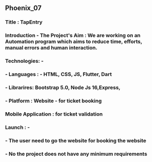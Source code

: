 ## Phoenix_07
### Title : TapEntry
### Introduction - The Project's Aim : We are working on an Automation program which aims to reduce time, efforts, manual errors and human interaction.
### Technologies: - 
###  - Languages : - HTML, CSS, JS, Flutter, Dart
###  - Librarires: Bootstrap 5.0, Node Js 16,Express, 
###  - Platform : Website - for ticket booking
###               Mobile Application : for ticket validation
###    Launch : -           
###  - The user need to go the website for  booking the website
### - No the project does not have any minimum requirements
          

